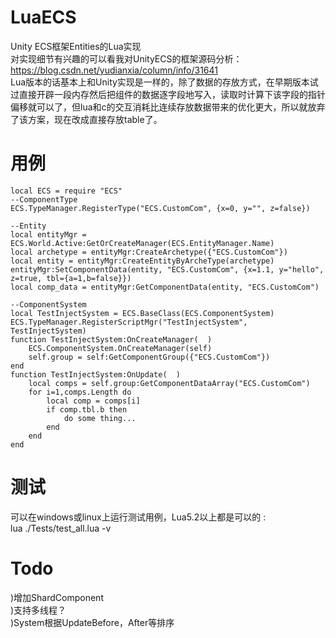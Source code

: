 # LuaECS
Unity ECS框架Entities的Lua实现  
对实现细节有兴趣的可以看我对UnityECS的框架源码分析：https://blog.csdn.net/yudianxia/column/info/31641   
Lua版本的话基本上和Unity实现是一样的，除了数据的存放方式，在早期版本试过直接开辟一段内存然后把组件的数据逐字段地写入，读取时计算下该字段的指针偏移就可以了，但lua和c的交互消耗比连续存放数据带来的优化更大，所以就放弃了该方案，现在改成直接存放table了。  

# 用例
```  
local ECS = require "ECS"
--ComponentType
ECS.TypeManager.RegisterType("ECS.CustomCom", {x=0, y="", z=false})

--Entity
local entityMgr = ECS.World.Active:GetOrCreateManager(ECS.EntityManager.Name)
local archetype = entityMgr:CreateArchetype({"ECS.CustomCom"})
local entity = entityMgr:CreateEntityByArcheType(archetype)
entityMgr:SetComponentData(entity, "ECS.CustomCom", {x=1.1, y="hello", z=true, tbl={a=1,b=false}})
local comp_data = entityMgr:GetComponentData(entity, "ECS.CustomCom")

--ComponentSystem
local TestInjectSystem = ECS.BaseClass(ECS.ComponentSystem)
ECS.TypeManager.RegisterScriptMgr("TestInjectSystem", TestInjectSystem)
function TestInjectSystem:OnCreateManager(  )
	ECS.ComponentSystem.OnCreateManager(self)
	self.group = self:GetComponentGroup({"ECS.CustomCom"})
end
function TestInjectSystem:OnUpdate(  )
	local comps = self.group:GetComponentDataArray("ECS.CustomCom")
	for i=1,comps.Length do
		local comp = comps[i]
		if comp.tbl.b then
			do some thing...
		end
	end
end
```  

# 测试
可以在windows或linux上运行测试用例，Lua5.2以上都是可以的 :  
lua ./Tests/test_all.lua -v  

# Todo
)增加ShardComponent  
)支持多线程？  
)System根据UpdateBefore，After等排序  
